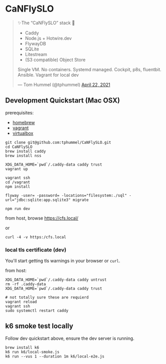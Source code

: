 # CaNFlySLO

> ✨The “CaNFlySLO” stack 🛫
> - Caddy
> - Node.js + Hotwire.dev
> - FlywayDB
> - SQLite
> - Litestream
> - (S3 compatible) Object Store
> 
> Single VM. No containers. Systemd managed. Cockpit, p8s, fluentbit. Ansible. Vagrant for local dev
> 
> &mdash; Tom Hummel (@tphummel) [April 22, 2021](https://twitter.com/tphummel/status/1385226694647107585)

## Development Quickstart (Mac OSX)

prerequisites: 

- [homebrew](https://brew.sh)
- [vagrant](https://vagrantup.sh)
- [virtualbox](https://www.virtualbox.org/)

```
git clone git@github.com:tphummel/CaNFlySLO.git
cd CaNFlySLO
brew install caddy
brew install nss

XDG_DATA_HOME=`pwd`/.caddy-data caddy trust
vagrant up

vagrant ssh
cd /vagrant
npm install

flyway -user= -password= -locations="filesystem:./sql" -url="jdbc:sqlite:app.sqlite3" migrate

npm run dev
```

from host, browse https://cfs.local/

or

```
curl -4 -v https:/cfs.local
```

### local tls certificate (dev)

You'll start getting tls warnings in your browser or `curl`.

from host:

```
XDG_DATA_HOME=`pwd`/.caddy-data caddy untrust
rm -rf .caddy-data
XDG_DATA_HOME=`pwd`/.caddy-data caddy trust

# not totally sure these are requierd
vagrant reload
vagrant ssh
sudo systemctl restart caddy
```

## k6 smoke test locally

Follow dev quickstart above, ensure the dev server is running.

```
brew install k6
k6 run k6/local-smoke.js
k6 run --vus 1 --duration 1m k6/local-e2e.js
```
